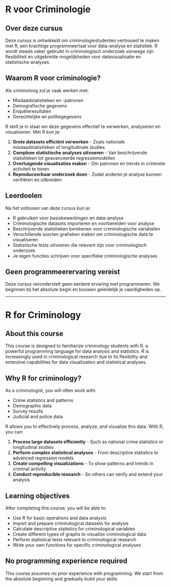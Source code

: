 # R voor Criminologie

## Over deze cursus

Deze cursus is ontwikkeld om criminologiestudenten vertrouwd te maken met R, een krachtige programmeertaal voor data-analyse en statistiek. R wordt steeds vaker gebruikt in criminologisch onderzoek vanwege zijn flexibiliteit en uitgebreide mogelijkheden voor datavisualisatie en statistische analyses.

## Waarom R voor criminologie?

Als criminoloog zul je vaak werken met:
- Misdaadstatistieken en -patronen
- Demografische gegevens
- Enquêteresultaten
- Gerechtelijke en politiegegevens

R stelt je in staat om deze gegevens effectief te verwerken, analyseren en visualiseren. Met R kun je:

1. **Grote datasets efficiënt verwerken** - Zoals nationale misdaadstatistieken of longitudinale studies
2. **Complexe statistische analyses uitvoeren** - Van beschrijvende statistieken tot geavanceerde regressiemodellen
3. **Overtuigende visualisaties maken** - Om patronen en trends in criminele activiteit te tonen
4. **Reproduceerbaar onderzoek doen** - Zodat anderen je analyse kunnen verifiëren en uitbreiden

## Leerdoelen

Na het voltooien van deze cursus kun je:

- R gebruiken voor basisbewerkingen en data-analyse
- Criminologische datasets importeren en voorbereiden voor analyse
- Beschrijvende statistieken berekenen voor criminologische variabelen
- Verschillende soorten grafieken maken om criminologische data te visualiseren
- Statistische tests uitvoeren die relevant zijn voor criminologisch onderzoek
- Je eigen functies schrijven voor specifieke criminologische analyses

## Geen programmeerervaring vereist

Deze cursus veronderstelt geen eerdere ervaring met programmeren. We beginnen bij het absolute begin en bouwen geleidelijk je vaardigheden op.

---

# R for Criminology

## About this course

This course is designed to familiarize criminology students with R, a powerful programming language for data analysis and statistics. R is increasingly used in criminological research due to its flexibility and extensive capabilities for data visualization and statistical analyses.

## Why R for criminology?

As a criminologist, you will often work with:
- Crime statistics and patterns
- Demographic data
- Survey results
- Judicial and police data

R allows you to effectively process, analyze, and visualize this data. With R, you can:

1. **Process large datasets efficiently** - Such as national crime statistics or longitudinal studies
2. **Perform complex statistical analyses** - From descriptive statistics to advanced regression models
3. **Create compelling visualizations** - To show patterns and trends in criminal activity
4. **Conduct reproducible research** - So others can verify and extend your analysis

## Learning objectives

After completing this course, you will be able to:

- Use R for basic operations and data analysis
- Import and prepare criminological datasets for analysis
- Calculate descriptive statistics for criminological variables
- Create different types of graphs to visualize criminological data
- Perform statistical tests relevant to criminological research
- Write your own functions for specific criminological analyses

## No programming experience required

This course assumes no prior experience with programming. We start from the absolute beginning and gradually build your skills.